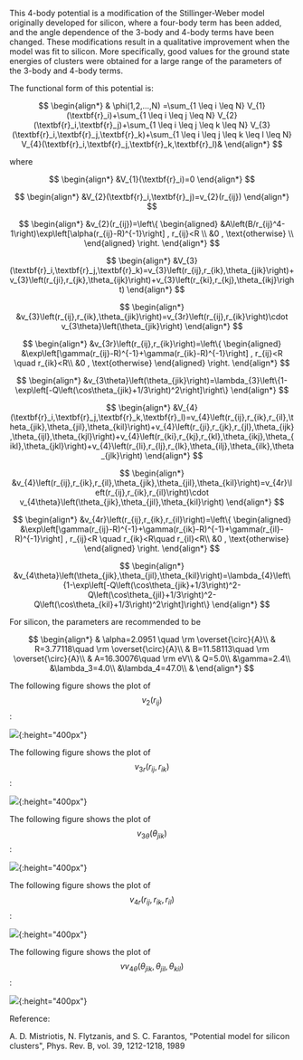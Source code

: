This 4-body potential is a modification of the Stillinger-Weber model originally developed for silicon, where a four-body term has been added, and the angle dependence of the 3-body and 4-body terms have been changed. These modifications result in a qualitative improvement when the model was fit to silicon. More specifically, good values for the ground state energies of clusters were obtained for a large range of the parameters of the 3-body and 4-body terms. 

The functional form of this potential is:

$$
\begin{align*}
 & \phi(1,2,...,N) =\sum_{1 \leq i \leq N} V_{1}(\textbf{r}_i)+\sum_{1 \leq i \leq j \leq N} V_{2}(\textbf{r}_i,\textbf{r}_j)+\sum_{1 \leq i \leq j \leq k \leq N} V_{3}(\textbf{r}_i,\textbf{r}_j,\textbf{r}_k)+\sum_{1 \leq i \leq j \leq k \leq l \leq N} V_{4}(\textbf{r}_i,\textbf{r}_j,\textbf{r}_k,\textbf{r}_l)&
\end{align*}
$$

where

$$ 
\begin{align*}
&V_{1}(\textbf{r}_i)=0
\end{align*}
$$

$$ 
\begin{align*}
&V_{2}(\textbf{r}_i,\textbf{r}_j)=v_{2}(r_{ij})
\end{align*}
$$

$$ 
\begin{align*}
&v_{2}(r_{ij})=\left\{
\begin{aligned}
&A\left(B/r_{ij}^4-1\right)\exp\left[\alpha(r_{ij}-R)^{-1}\right] , r_{ij}<R \\
&0 , \text{otherwise} \\
\end{aligned}
\right.
\end{align*}
$$

$$ 
\begin{align*}
&V_{3}(\textbf{r}_i,\textbf{r}_j,\textbf{r}_k)=v_{3}\left(r_{ij},r_{ik},\theta_{jik}\right)+v_{3}\left(r_{ji},r_{jk},\theta_{ijk}\right)+v_{3}\left(r_{ki},r_{kj},\theta_{ikj}\right)
\end{align*}
$$

$$ 
\begin{align*}
&v_{3}\left(r_{ij},r_{ik},\theta_{jik}\right)=v_{3r}\left(r_{ij},r_{ik}\right)\cdot v_{3\theta}\left(\theta_{jik}\right)
\end{align*}
$$

$$ 
\begin{align*}
&v_{3r}\left(r_{ij},r_{ik}\right)=\left\{
\begin{aligned}
&\exp\left[\gamma(r_{ij}-R)^{-1}+\gamma(r_{ik}-R)^{-1}\right] ,  r_{ij}<R \quad   r_{ik}<R\\
&0  ,  \text{otherwise}
\end{aligned}
\right.
\end{align*}
$$

$$ 
\begin{align*}
&v_{3\theta}\left(\theta_{jik}\right)=\lambda_{3}\left\{1-\exp\left[-Q\left(\cos\theta_{jik}+1/3\right)^2\right]\right\}
\end{align*}
$$

$$ 
\begin{align*}
&V_{4}(\textbf{r}_i,\textbf{r}_j,\textbf{r}_k,\textbf{r}_l)=v_{4}\left(r_{ij},r_{ik},r_{il},\theta_{jik},\theta_{jil},\theta_{kil}\right)+v_{4}\left(r_{ji},r_{jk},r_{jl},\theta_{ijk},\theta_{ijl},\theta_{kjl}\right)+v_{4}\left(r_{ki},r_{kj},r_{kl},\theta_{ikj},\theta_{ikl},\theta_{jkl}\right)+v_{4}\left(r_{li},r_{lj},r_{lk},\theta_{ilj},\theta_{ilk},\theta_{jlk}\right)
\end{align*}
$$

$$ 
\begin{align*}
&v_{4}\left(r_{ij},r_{ik},r_{il},\theta_{jik},\theta_{jil},\theta_{kil}\right)=v_{4r}\left(r_{ij},r_{ik},r_{il}\right)\cdot v_{4\theta}\left(\theta_{jik},\theta_{jil},\theta_{kil}\right)
\end{align*}
$$

$$ 
\begin{align*}
&v_{4r}\left(r_{ij},r_{ik},r_{il}\right)=\left\{
\begin{aligned}
&\exp\left[\gamma(r_{ij}-R)^{-1}+\gamma(r_{ik}-R)^{-1}+\gamma(r_{il}-R)^{-1}\right] ,  r_{ij}<R \quad r_{ik}<R\quad r_{il}<R\\
&0  ,  \text{otherwise}
\end{aligned}
\right.
\end{align*}
$$

$$ 
\begin{align*}
&v_{4\theta}\left(\theta_{jik},\theta_{jil},\theta_{kil}\right)=\lambda_{4}\left\{1-\exp\left[-Q\left(\cos\theta_{jik}+1/3\right)^2-Q\left(\cos\theta_{jil}+1/3\right)^2-Q\left(\cos\theta_{kil}+1/3\right)^2\right]\right\}
\end{align*}
$$

For silicon, the parameters are recommended to be

$$
\begin{align*}
& \alpha=2.0951 \quad \rm \overset{\circ}{A}\\
& R=3.77118\quad \rm \overset{\circ}{A}\\
& B=11.58113\quad \rm \overset{\circ}{A}\\
& A=16.30076\quad \rm eV\\
& Q=5.0\\
&\gamma=2.4\\
&\lambda_3=4.0\\
&\lambda_4=47.0\\
&
\end{align*}
$$

The following figure shows the plot of $$v_{2}(r_{ij})$$:

![](/wimage/MD_514777050453_000/butnowdevil/2BodyPotential){:height="400px"}

The following figure shows the plot of $$v_{3r}\left(r_{ij},r_{ik}\right)$$:

![](/wimage/MD_514777050453_000/butnowdevil/3BodyPotentialPart1){:height="400px"}

The following figure shows the plot of $$v_{3\theta}\left(\theta_{jik}\right)$$:

![](/wimage/MD_514777050453_000/butnowdevil/3BodyPotentialPart2){:height="400px"}

The following figure shows the plot of $$v_{4r}\left(r_{ij},r_{ik},r_{il}\right)$$:

![](/wimage/MD_514777050453_000/butnowdevil/4BodyPotentialPart1){:height="400px"}

The following figure shows the plot of $$vv_{4\theta}\left(\theta_{jik},\theta_{jil},\theta_{kil}\right)$$:

![](/wimage/MD_514777050453_000/butnowdevil/4BodyPotentialPart2){:height="400px"}

Reference:

A. D. Mistriotis, N. Flytzanis, and S. C. Farantos, "Potential model for silicon clusters", Phys. Rev. B, vol. 39, 1212-1218, 1989
